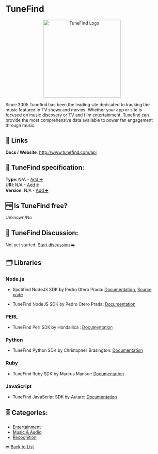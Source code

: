 # TuneFind
<p align="center">
    <img width="256" src="https://raw.githubusercontent.com/apis-list/apis-list/main/apis/tunefind/logo_256x256.png" alt="TuneFind Logo"/>
</p>
Since 2005 Tunefind has been the leading site dedicated to tracking the music featured in TV shows and movies. Whether your app or site is focused on music discovery or TV and film entertainment, Tunefind can provide the most comprehensive data available to power fan engagement through music.

##  🔗 Links
**Docs / Website**: http://www.tunefind.com/api

## 🧬 TuneFind specification:
**Type**: N/A - [Add ➕](https://github.com/apis-list/apis-list/edit/main/apis-list.yaml)  
**URI**: N/A - [Add ➕](https://github.com/apis-list/apis-list/edit/main/apis-list.yaml)  
**Version**: N/A - [Add ➕](https://github.com/apis-list/apis-list/edit/main/apis-list.yaml)

## 🆓 Is TuneFind free?
 Unknown/No 

## 💬 TuneFind Discussion:
Not yet started. [Start discussion ➡️](https://github.com/apis-list/apis-list/discussions/new)

## 🗂️ Libraries
### Node.js
- Spotifind NodeJS SDK by Pedro Otero Prada: [Documentation](https://github.com/pedro-otero/spotifind), [Source code](https://www.npmjs.com/package/spotifind)

- TuneFind NodeJS SDK by Pedro Otero Prada: [Documentation](https://www.npmjs.com/package/tunefindjs)

### PERL
- TuneFind Perl SDK by Hondallica : [Documentation](https://github.com/hondallica/p5-WebService-TuneFind)

### Python
- TuneFind Python SDK by Christopher Brasington: [Documentation](https://github.com/chrisbrasington/tunefind-playlist-generator)

### Ruby
- TuneFind Ruby SDK by Marcus Mansur: [Documentation](https://github.com/louman/tunefind)

### JavaScript
- TuneFind JavaScript SDK by Autarc: [Documentation](https://github.com/Sonarvio/tunefind)


## 🗄️ Categories:
- [Entertainment](https://github.com/apis-list/apis-list#entertainment-)
- [Music & Audio](https://github.com/apis-list/apis-list#music--audio-)
- [Recognition](https://github.com/apis-list/apis-list#recognition-)

🔙  [Back to List](https://github.com/apis-list/apis-list)
